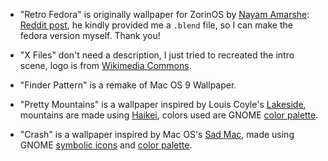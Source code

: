 - "Retro Fedora" is originally wallpaper for ZorinOS by [Nayam Amarshe](https://github.com/NayamAmarshe): [Reddit post](https://www.reddit.com/r/wallpaper/comments/u45tck/3840x2160_zorinos_wallpapers), he kindly provided me a `.blend` file, so I can make the fedora version myself. Thank you!

- "X Files" don't need a description, I just tried to recreated the intro scene, logo is from [Wikimedia Commons](https://commons.wikimedia.org/wiki/File:The_X-Files_logo.svg).

- "Finder Pattern" is a remake of Mac OS 9 Wallpaper.

- "Pretty Mountains" is a wallpaper inspired by Louis Coyle's [Lakeside](https://dribbble.com/shots/1793547-Lakeside), mountains are made using [Haikei](https://haikei.app), colors used are GNOME [color palette](https://developer.gnome.org/hig/reference/palette.html).

- "Crash" is a wallpaper inspired by Mac OS's [Sad Mac](https://en.m.wikipedia.org/wiki/Macintosh_startup#Sad_Mac), made using GNOME [symbolic icons](https://gitlab.gnome.org/Teams/Design/icon-development-kit) and [color palette](https://developer.gnome.org/hig/reference/palette.html).

